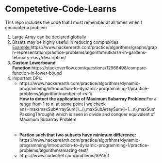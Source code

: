 # Competetive-Code-Learns
This repo includes the code that I must remember at all times when I encounter a problem
<ol>
<li>Large Array can be declared globally</li>
  <li>Bitsets may be highly useful in reducing complexities<br><u>Example:</u>https://www.hackerearth.com/practice/algorithms/graphs/graph-representation/practice-problems/algorithm/utkarsh-in-gardens-february-easy/description/</li>
  <li><b>Custom Lowerbound Function</b>:https://stackoverflow.com/questions/12968498/compare-function-in-lower-bound</li>
<li>Important DPs:
  <ul><li>https://www.hackerearth.com/practice/algorithms/dynamic-programming/introduction-to-dynamic-programming-1/practice-problems/algorithm/number-of-rs-1/<br><strong>How to detect the application of Maximum Subarray Problem:</strong>For a range from 1 to n, at some point i we check ans=max(maxSubArraySum(1...i),maxSubArraySum(i+1...n),maxSumPassingThroughi) which is seen in divide and conquer equivalent of Maximum Subarray Problem</li><br><br>
    <li><b>Partion such that two subsets have minimum difference:</b> https://www.hackerearth.com/practice/algorithms/dynamic-programming/introduction-to-dynamic-programming-1/practice-problems/algorithm/amazing-test/</li>
    <li>https://www.codechef.com/problems/SPAR3</li>
    
    
 </ul>


</li>
</ol>
